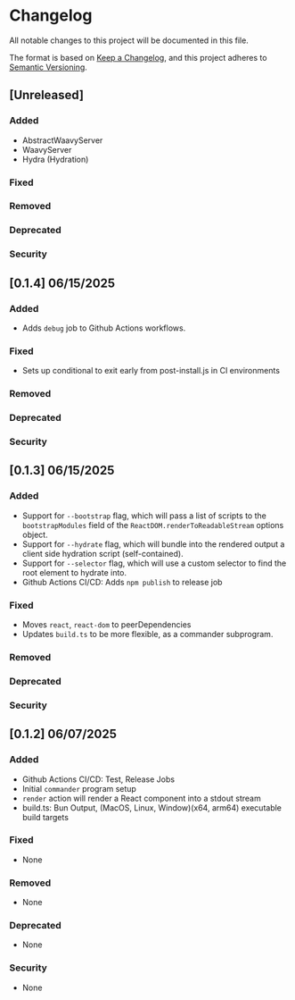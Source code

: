 # Changelog

All notable changes to this project will be documented in this file.

The format is based on [Keep a Changelog](https://keepachangelog.com/en/1.1.0/),
and this project adheres to [Semantic Versioning](https://semver.org/spec/v2.0.0.html).

## [Unreleased]

### Added

- AbstractWaavyServer
- WaavyServer
- Hydra (Hydration)

### Fixed

### Removed

### Deprecated

### Security

## [0.1.4] 06/15/2025

### Added

- Adds `debug` job to Github Actions workflows.

### Fixed

- Sets up conditional to exit early from post-install.js in CI environments

### Removed

### Deprecated

### Security

## [0.1.3] 06/15/2025

### Added

- Support for `--bootstrap` flag, which will pass a list of scripts to the `bootstrapModules` field of the `ReactDOM.renderToReadableStream` options object.
- Support for `--hydrate` flag, which will bundle into the rendered output a client side hydration script (self-contained).
- Support for `--selector` flag, which will use a custom selector to find the root element to hydrate into.
- Github Actions CI/CD: Adds `npm publish` to release job

### Fixed

- Moves `react`, `react-dom` to peerDependencies
- Updates `build.ts` to be more flexible, as a commander subprogram.

### Removed

### Deprecated

### Security

## [0.1.2] 06/07/2025

### Added

- Github Actions CI/CD: Test, Release Jobs
- Initial `commander` program setup
- `render` action will render a React component into a stdout stream
- build.ts: Bun Output, (MacOS, Linux, Window)(x64, arm64) executable build targets

### Fixed

- None

### Removed

- None

### Deprecated

- None

### Security

- None
